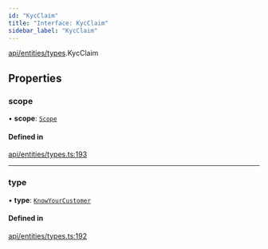 ```yaml
---
id: "KycClaim"
title: "Interface: KycClaim"
sidebar_label: "KycClaim"
---
```


[api/entities/types](../../../../../modules/API/Entities/Types/Types.md).KycClaim

## Properties

### scope

• **scope**: [`Scope`](../Scope/Scope.md)

#### Defined in

[api/entities/types.ts:193](https://github.com/PolymeshAssociation/polymesh-sdk/blob/fedc4714f/src/api/entities/types.ts#L193)

___

### type

• **type**: [`KnowYourCustomer`](../../../../../enums/API/Entities/Types/ClaimType/ClaimType.md#knowyourcustomer)

#### Defined in

[api/entities/types.ts:192](https://github.com/PolymeshAssociation/polymesh-sdk/blob/fedc4714f/src/api/entities/types.ts#L192)
